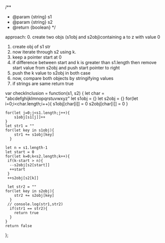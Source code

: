 /**
 * @param {string} s1
 * @param {string} s2
 * @return {boolean}
 */

 approach:
 0. create two objs (s1obj and s2obj)containing a to z with value 0 
 1. create obj of s1 str
 2. now iterate through s2 using k.
 3. keep a pointer start at 0
 4. if difference between start and k is greater than s1.length then remove start value from s2obj and push start pointer to right
 5. push the k value to s2obj in both case 
 6. now, compare both objects by stringifying values 
 7. if strings are same return true
 
var checkInclusion = function(s1, s2) {
    let char = "abcdefghijklmnopqrstuvwxyz"
    let s1obj = {}
    let s2obj = {}
    for(let i=0;i<char.length;i++){
        s1obj[char[i]] = 0
        s2obj[char[i]] = 0
    }
      
    for(let j=0;j<s1.length;j++){
        s1obj[s1[j]]++
    }
    let str1 = ""
    for(let key in s1obj){
        str1 += s1obj[key]
      }

    let n = s1.length-1
    let start = 0
    for(let k=0;k<s2.length;k++){
     if(k-start > n){
      --s2obj[s2[start]]
      ++start
     }
     ++s2obj[s2[k]]

     let str2 = ""
    for(let key in s2obj){
        str2 += s2obj[key]
      }
     // console.log(str1,str2)
      if(str1 == str2){
        return true
      }
    }
    return false


};